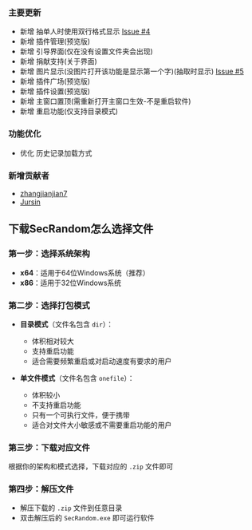 ### 主要更新
- 新增 抽单人时使用双行格式显示 [Issue #4](https://github.com/SECTL/SecRandom/issues/4)
- 新增 插件管理(预览版)
- 新增 引导界面(仅在没有设置文件夹会出现)
- 新增 捐献支持(关于界面)
- 新增 图片显示(没图片打开该功能是显示第一个字)(抽取时显示) [Issue #5](https://github.com/SECTL/SecRandom/issues/5)
- 新增 插件广场(预览版)
- 新增 插件设置(预览版)
- 新增 主窗口置顶(需重新打开主窗口生效-不是重启软件)
- 新增 重启功能(仅支持目录模式)

### 功能优化
- 优化 历史记录加载方式

### 新增贡献者
- [zhangjianjian7](https://github.com/zhangjianjian7)
- [Jursin](https://github.com/Jursin)

## 下载SecRandom怎么选择文件

### 第一步：选择系统架构
- **x64**：适用于64位Windows系统（推荐）
- **x86**：适用于32位Windows系统

### 第二步：选择打包模式
- **目录模式**（文件名包含 `dir`）：
  - 体积相对较大
  - 支持重启功能
  - 适合需要频繁重启或对启动速度有要求的用户

- **单文件模式**（文件名包含 `onefile`）：
  - 体积较小
  - 不支持重启功能
  - 只有一个可执行文件，便于携带
  - 适合对文件大小敏感或不需要重启功能的用户

### 第三步：下载对应文件
根据你的架构和模式选择，下载对应的 `.zip` 文件即可

### 第四步：解压文件
- 解压下载的 `.zip` 文件到任意目录
- 双击解压后的 `SecRandom.exe` 即可运行软件
